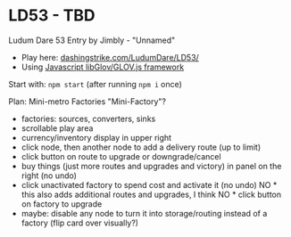 LD53 - TBD
============================

Ludum Dare 53 Entry by Jimbly - "Unnamed"

* Play here: [dashingstrike.com/LudumDare/LD53/](http://www.dashingstrike.com/LudumDare/LD53/)
* Using [Javascript libGlov/GLOV.js framework](https://github.com/Jimbly/glovjs)

Start with: `npm start` (after running `npm i` once)

Plan: Mini-metro Factories  "Mini-Factory"?
* factories: sources, converters, sinks
* scrollable play area
* currency/inventory display in upper right
* click node, then another node to add a delivery route (up to limit)
* click button on route to upgrade or downgrade/cancel
* buy things (just more routes and upgrades and victory) in panel on the right (no undo)
* click unactivated factory to spend cost and activate it (no undo)
NO  * this also adds additional routes and upgrades, I think
NO * click button on factory to upgrade
* maybe: disable any node to turn it into storage/routing instead of a factory (flip card over visually?)
